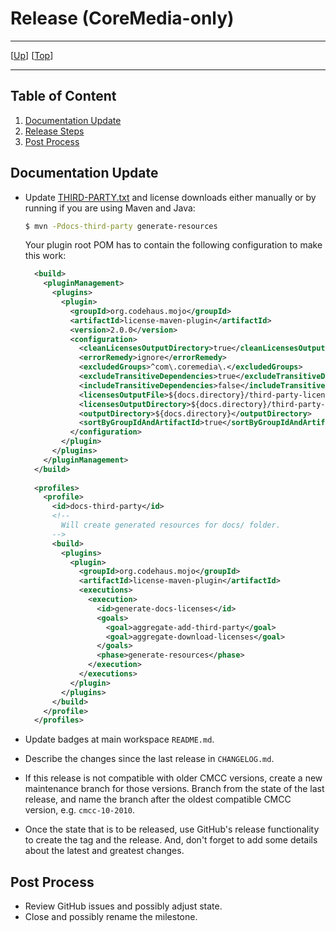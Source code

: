 # Release (CoreMedia-only)

--------------------------------------------------------------------------------

\[[Up](README.md)\] \[[Top](#top)\]

--------------------------------------------------------------------------------

## Table of Content

1. [Documentation Update](#documentation-update)
1. [Release Steps](#release-steps)
1. [Post Process](#post-process)

## Documentation Update

* Update [THIRD-PARTY.txt](../THIRD-PARTY.txt) and license downloads either
manually or by running if you are using Maven and Java:

    ```bash
    $ mvn -Pdocs-third-party generate-resources
    ```
  
  Your plugin root POM has to contain the following configuration to make this work:
  
  ```xml
    <build>
      <pluginManagement>
        <plugins>
          <plugin>
            <groupId>org.codehaus.mojo</groupId>
            <artifactId>license-maven-plugin</artifactId>
            <version>2.0.0</version>
            <configuration>
              <cleanLicensesOutputDirectory>true</cleanLicensesOutputDirectory>
              <errorRemedy>ignore</errorRemedy>
              <excludedGroups>^com\.coremedia\.</excludedGroups>
              <excludeTransitiveDependencies>true</excludeTransitiveDependencies>
              <includeTransitiveDependencies>false</includeTransitiveDependencies>
              <licensesOutputFile>${docs.directory}/third-party-licenses/licenses.xml</licensesOutputFile>
              <licensesOutputDirectory>${docs.directory}/third-party-licenses</licensesOutputDirectory>
              <outputDirectory>${docs.directory}</outputDirectory>
              <sortByGroupIdAndArtifactId>true</sortByGroupIdAndArtifactId>
            </configuration>
          </plugin>
        </plugins>
      </pluginManagement>
    </build>
    
    <profiles>
      <profile>
        <id>docs-third-party</id>
        <!--
          Will create generated resources for docs/ folder.
        -->
        <build>
          <plugins>
            <plugin>
              <groupId>org.codehaus.mojo</groupId>
              <artifactId>license-maven-plugin</artifactId>
              <executions>
                <execution>
                  <id>generate-docs-licenses</id>
                  <goals>
                    <goal>aggregate-add-third-party</goal>
                    <goal>aggregate-download-licenses</goal>
                  </goals>
                  <phase>generate-resources</phase>
                </execution>
              </executions>
            </plugin>
          </plugins>
        </build>
      </profile>
    </profiles>
  ```

* Update badges at main workspace `README.md`.

* Describe the changes since the last release in `CHANGELOG.md`.

* If this release is not compatible with older CMCC versions, create a new
maintenance branch for those versions.  Branch from the state of the last release,
and name the branch after the oldest compatible CMCC version, e.g. `cmcc-10-2010`.

* Once the state that is to be released, use GitHub's release functionality to
create the tag and the release. And, don't forget to add some details about the
latest and greatest changes.

## Post Process

* Review GitHub issues and possibly adjust state.
* Close and possibly rename the milestone.
